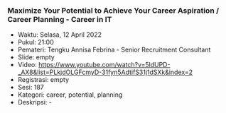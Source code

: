 ### Maximize Your Potential to Achieve Your Career Aspiration / Career Planning - Career in IT

- Waktu: Selasa, 12 April 2022
- Pukul: 21:00
- Pemateri: Tengku Annisa Febrina - Senior Recruitment Consultant
- Slide: empty
- Video: https://www.youtube.com/watch?v=5ldUPD-_AX8&list=PLkjdOLGFcmyD-31fyn5AdtifS31j1dSXk&index=2
- Registrasi: empty
- Sesi: 187
- Kategori: career, potential, planning
- Deskripsi: -
